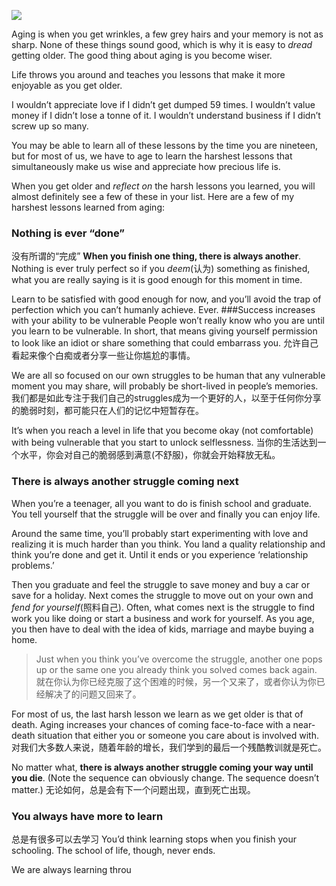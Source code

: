 ![](./_image/2020-07-16-06-15-29.png)

Aging is when you get wrinkles, a few grey hairs and your memory is not as sharp. None of these things sound good, which is why it is easy to *dread* getting older. The good thing about aging is you become wiser.

Life throws you around and teaches you lessons that make it more enjoyable as you get older.

I wouldn’t appreciate love if I didn’t get dumped 59 times.
I wouldn’t value money if I didn’t lose a tonne of it.
I wouldn’t understand business if I didn’t screw up so many.

You may be able to learn all of these lessons by the time you are nineteen, but for most of us, we have to age to learn the harshest lessons that simultaneously make us wise and appreciate how precious life is.

When you get older and *reflect on* the harsh lessons you learned, you will almost definitely see a few of these in your list.
Here are a few of my harshest lessons learned from aging:

### Nothing is ever “done”
没有所谓的“完成”
**When you finish one thing, there is always another**. Nothing is ever truly perfect so if you *deem*(认为) something as finished, what you are really saying is it is good enough for this moment in time.

Learn to be satisfied with good enough for now, and you’ll avoid the trap of perfection which you can’t humanly achieve. Ever.
###Success increases with your ability to be vulnerable
People won’t really know who you are until you learn to be vulnerable. In short, that means giving yourself permission to look like an idiot or share something that could embarrass you.
允许自己看起来像个白痴或者分享一些让你尴尬的事情。

We are all so focused on our own struggles to be human that any vulnerable moment you may share, will probably be short-lived in people’s memories.
我们都是如此专注于我们自己的struggles成为一个更好的人，以至于任何你分享的脆弱时刻，都可能只在人们的记忆中短暂存在。

It’s when you reach a level in life that you become okay (not comfortable) with being vulnerable that you start to unlock selflessness.
当你的生活达到一个水平，你会对自己的脆弱感到满意(不舒服)，你就会开始释放无私。

### There is always another struggle coming next
When you’re a teenager, all you want to do is finish school and graduate. You tell yourself that the struggle will be over and finally you can enjoy life.

Around the same time, you’ll probably start experimenting with love and realizing it is much harder than you think. You land a quality relationship and think you’re done and get it. Until it ends or you experience ‘relationship problems.’

Then you graduate and feel the struggle to save money and buy a car or save for a holiday. Next comes the struggle to move out on your own and *fend for yourself*(照料自己). Often, what comes next is the struggle to find work you like doing or start a business and work for yourself. As you age, you then have to deal with the idea of kids, marriage and maybe buying a home.

>Just when you think you’ve overcome the struggle, another one pops up or the same one you already think you solved comes back again.
>就在你认为你已经克服了这个困难的时候，另一个又来了，或者你认为你已经解决了的问题又回来了。

For most of us, the last harsh lesson we learn as we get older is that of death. Aging increases your chances of coming face-to-face with a near-death situation that either you or someone you care about is involved with.
对我们大多数人来说，随着年龄的增长，我们学到的最后一个残酷教训就是死亡。

No matter what, **there is always another struggle coming your way until you die**. (Note the sequence can obviously change. The sequence doesn’t matter.) 
无论如何，总是会有下一个问题出现，直到死亡出现。

### You always have more to learn
总是有很多可以去学习
You’d think learning stops when you finish your schooling. The school of life, though, never ends.

We are always learning throu